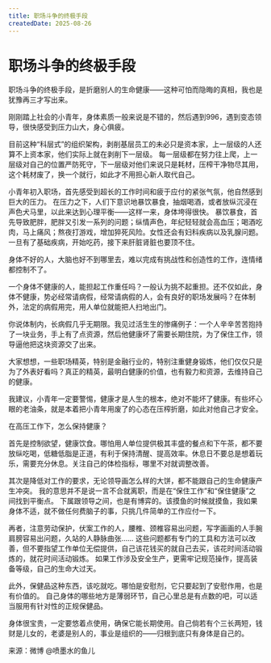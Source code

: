 ```yaml
---
title: 职场斗争的终极手段
createdDate: 2025-08-26
---
```

# 职场斗争的终极手段

职场斗争的终极手段，是折磨别人的生命健康——这种可怕而隐晦的真相，我也是犹豫再三才写出来。  

刚刚踏上社会的小青年，身体素质一般来说是不错的，然后遇到996，遇到变态领导，很快感受到压力山大，身心俱疲。  

目前这种“科层式”的组织架构，剥削基层员工的未必只是资本家，上一层级的人还算不上资本家，他们实际上就在剥削下一层级。
每一层级都在努力往上爬，上一层级对自己的位置严防死守，下一层级对他们来说只是耗材，压榨干净物尽其用，这个耗材废了，换一个就行，如此才不用担心新人取代自己。  

小青年初入职场，首先感受到超长的工作时间和疲于应付的紧张气氛，他自然感到巨大的压力。
在压力之下，人们下意识地暴饮暴食，抽烟喝酒，或者放纵沉浸在声色犬马里，以此来达到心理平衡——这样一来，身体垮得很快。
暴饮暴食，首先导致肥胖，肥胖又引发一系列的问题；纵情声色，年纪轻轻就会高血压；喝酒吃肉，马上痛风；熬夜打游戏，增加猝死风险。女性还会有妇科疾病以及乳腺问题。
一旦有了基础疾病，开始吃药，接下来肝脏肾脏也要顶不住。  

身体不好的人，大脑也好不到哪里去，难以完成有挑战性和创造性的工作，连情绪都控制不了。  

一个身体不健康的人，能担起工作重任吗？一般认为挑不起重担。还不仅如此，身体不健康，势必经常请病假，经常请病假的人，会有良好的职场发展吗？在体制外，法定的病假用完，用人单位就能把人扫地出门。

你说体制内，长病假几乎无期限。我见过活生生的惨痛例子：一个人辛辛苦苦抱持了一块业务，手上有了点资源，然后他健康坏了需要长期住院，为了保住工作，领导逼他把这块资源交了出来。

大家想想，一些职场精英，特别是金融行业的，特别注重健身锻炼，他们仅仅只是为了外表好看吗？真正的精英，最明白健康的价值，也有毅力和资源，去维持自己的健康。

我建议，小青年一定要警惕，健康才是人生的根本，绝对不能坏了健康。有些坏心眼的老油条，就是本着把小青年用废了的心态在压榨折磨，如此对他自己才安全。

在高压工作下，怎么保持健康？

首先是控制欲望，健康饮食。哪怕用人单位提供极其丰盛的餐点和下午茶，都不要放纵吃喝，低糖低脂是正道，有利于保持清醒、提高效率。休息日不要总是想着玩乐，需要充分休息。关注自己的体检指标，哪里不对就调整改善。

其次是降低对工作的要求，无论领导画怎么样的大饼，都不能跟自己的生命健康产生冲突。
我的意思并不是说一言不合就离职，而是在“保住工作”和“保住健康”之间找到平衡点。
下属跟领导之间，也是有博弈的。该摸鱼的时候就摸鱼，我如果身体不适，就不做任何费脑子的事，只挑几件简单的工作应付一下。

再者，注意劳动保护，伏案工作的人，腰椎、颈椎容易出问题，写字画画的人手腕肩膀容易出问题，久站的人静脉曲张……
这些问题都有专门的工具和方法可以改善，但不要指望工作单位无偿提供，自己该花钱买的就自己去买，该花时间活动锻炼的，就花时间活动锻炼。
如果工作涉及安全生产，更需牢记规范操作，提高装备等级，自己的生命大过天。

此外，保健品这种东西，该吃就吃。哪怕是安慰剂，它只要起到了安慰作用，也是有价值的。
自己身体的哪些地方是薄弱环节，自己心里总是有点数的吧，可以适当服用有针对性的正规保健品。

身体很宝贵，一定要悠着点使用，确保它能长期使用。自己倘若有个三长两短，钱财是儿女的，老婆是别人的，事业是组织的——归根到底只有身体是自己的。

来源：微博 @喷墨水的鱼儿

